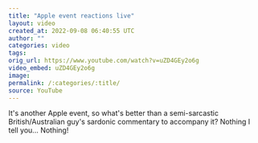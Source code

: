 ```yaml
---
title: "Apple event reactions live"
layout: video
created_at: 2022-09-08 06:40:55 UTC
author: ""
categories: video
tags: 
orig_url: https://www.youtube.com/watch?v=uZD4GEy2o6g
video_embed: uZD4GEy2o6g
image:
permalink: /:categories/:title/
source: YouTube
---
```

It's another Apple event, so what's better than a semi-sarcastic British/Australian guy's sardonic commentary to accompany it? Nothing I tell you… Nothing!